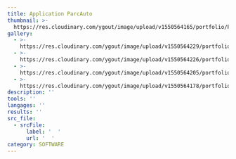 ```yaml
---
title: Application ParcAuto
thumbnail: >-
  https://res.cloudinary.com/ygout/image/upload/v1550564165/portfolio/ParcAuto/parcvoiture.png
gallery:
  - >-
    https://res.cloudinary.com/ygout/image/upload/v1550564229/portfolio/ParcAuto/AjoutPersonne.png
  - >-
    https://res.cloudinary.com/ygout/image/upload/v1550564226/portfolio/ParcAuto/AjoutVoiture.png
  - >-
    https://res.cloudinary.com/ygout/image/upload/v1550564205/portfolio/ParcAuto/rendreVoiture.png
  - >-
    https://res.cloudinary.com/ygout/image/upload/v1550564178/portfolio/ParcAuto/LouerVoiture.png
description: ''
tools: ''
langages: ''
results: ''
src_file:
  - srcFile:
      label: '  '
      url: '  '
category: SOFTWARE
---
```



